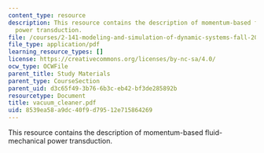 ```yaml
---
content_type: resource
description: This resource contains the description of momentum-based fluid-mechanical
  power transduction.
file: /courses/2-141-modeling-and-simulation-of-dynamic-systems-fall-2006/8539ea58a9dc40f9d79512e715864269_vacuum_cleaner.pdf
file_type: application/pdf
learning_resource_types: []
license: https://creativecommons.org/licenses/by-nc-sa/4.0/
ocw_type: OCWFile
parent_title: Study Materials
parent_type: CourseSection
parent_uid: d3c65f49-3b76-6b3c-eb42-bf3de285892b
resourcetype: Document
title: vacuum_cleaner.pdf
uid: 8539ea58-a9dc-40f9-d795-12e715864269
---
```

This resource contains the description of momentum-based fluid-mechanical power transduction.